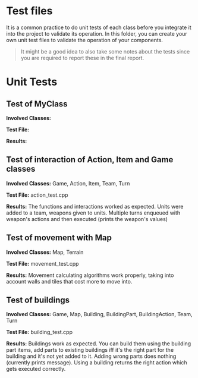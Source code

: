 # Test files

It is a common practice to do unit tests of each class before you integrate it into the project to validate its operation.
In this folder, you can create your own unit test files to validate the operation of your components.

> It might be a good idea to also take some notes about the tests since you are required to 
  report these in the final report.

# Unit Tests

## Test of MyClass

**Involved Classes:**

**Test File:**

**Results:**

## Test of interaction of Action, Item and Game classes

**Involved Classes:** Game, Action, Item, Team, Turn

**Test File:** action_test.cpp

**Results:** The functions and interactions worked as expected. Units were added to a team, weapons given to units.
Multiple turns enqueued with weapon's actions and then executed (prints the weapon's values)

## Test of movement with Map

**Involved Classes:** Map, Terrain

**Test File:** movement_test.cpp

**Results:**
Movement calculating algorithms work properly, taking into account walls and tiles that cost more to move into.

## Test of buildings

**Involved Classes:** Game, Map, Building, BuildingPart, BuildingAction, Team, Turn

**Test File:** building_test.cpp

**Results:** Buildings work as expected. You can build them using the building part items, add parts to existing buildings iff it's the right part for
the building and it's not yet added to it. Adding wrong parts does nothing (currently prints message). Using a building returns the right action which gets
executed correctly.
